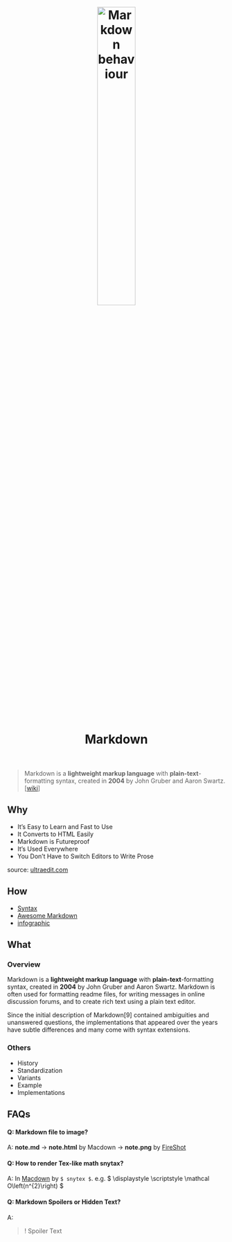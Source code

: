 <h1 align="center">
<br>
	<a href="https://www.wikiwand.com/en/Markdown">
  <img src="https://i.imgur.com/0Bj3l9f.gif" alt="Markdown behaviour" width=42%">
  </a>
  <br><br>
Markdown
  <br><br>
</h1>

> Markdown is a **lightweight markup language** with **plain-text**-formatting syntax, created in **2004** by John Gruber and Aaron Swartz.  [[wiki](https://www.wikiwand.com/en/Markdown)]

## Why 

* It’s Easy to Learn and Fast to Use
* It Converts to HTML Easily
* Markdown is Futureproof
* It’s Used Everywhere
* You Don’t Have to Switch Editors to Write Prose

source: [ultraedit.com](https://www.ultraedit.com/company/blog/community/what-is-markdown-why-use-it.html)

## How

* [Syntax](https://daringfireball.net/projects/markdown/syntax#philosophy)
* [Awesome Markdown](https://github.com/BubuAnabelas/awesome-markdown)
* [infographic](https://blog.bit.ai/wp-content/uploads/2017/12/Markdown-Infographic-1.jpg)

## What 

### Overview

Markdown is a **lightweight markup language** with **plain-text**-formatting syntax, created in **2004** by John Gruber and Aaron Swartz. Markdown is often used for formatting readme files, for writing messages in online discussion forums, and to create rich text using a plain text editor.

Since the initial description of Markdown[9] contained ambiguities and unanswered questions, the implementations that appeared over the years have subtle differences and many come with syntax extensions.

### Others

* History
* Standardization
* Variants
* Example
* Implementations

## FAQs

#### Q: Markdown file to image?

A: **note.md** → **note.html** by Macdown → **note.png** by [FireShot](https://chrome.google.com/webstore/detail/take-webpage-screenshots/mcbpblocgmgfnpjjppndjkmgjaogfceg?hl=en)


#### Q: How to render Tex-like math snytax?

A: In [Macdown](https://macdown.uranusjr.com/features/) by `$ snytex $`. e.g. $ \displaystyle \scriptstyle \mathcal O\left(n^{2}\right) $


#### Q: Markdown Spoilers or Hidden Text?

A: 


>! Spoiler Text